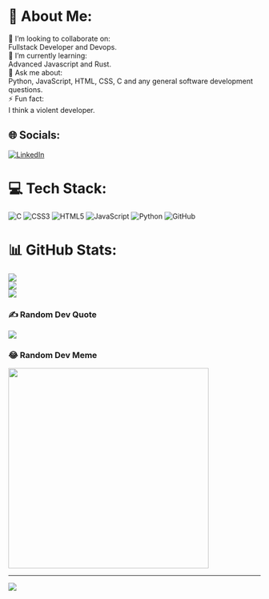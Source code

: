 # 💫 About Me:
👯 I’m looking to collaborate on:<br>Fullstack Developer and Devops.<br>🌱 I’m currently learning:<br>Advanced Javascript and Rust.<br>💬 Ask me about:<br>Python, JavaScript, HTML, CSS, C and any general software development questions.<br>⚡ Fun fact:<br>I think a violent developer.


## 🌐 Socials:
[![LinkedIn](https://img.shields.io/badge/LinkedIn-%230077B5.svg?logo=linkedin&logoColor=white)](https://linkedin.com/in/www.linkedin.com/in/21yash) 

# 💻 Tech Stack:
![C](https://img.shields.io/badge/c-%2300599C.svg?style=plastic&logo=c&logoColor=white) ![CSS3](https://img.shields.io/badge/css3-%231572B6.svg?style=plastic&logo=css3&logoColor=white) ![HTML5](https://img.shields.io/badge/html5-%23E34F26.svg?style=plastic&logo=html5&logoColor=white) ![JavaScript](https://img.shields.io/badge/javascript-%23323330.svg?style=plastic&logo=javascript&logoColor=%23F7DF1E) ![Python](https://img.shields.io/badge/python-3670A0?style=plastic&logo=python&logoColor=ffdd54) ![GitHub](https://img.shields.io/badge/github-%23121011.svg?style=plastic&logo=github&logoColor=white)
# 📊 GitHub Stats:
![](https://github-readme-stats.vercel.app/api?username=21yashdev&theme=radical&hide_border=false&include_all_commits=false&count_private=false)<br/>
![](https://github-readme-streak-stats.herokuapp.com/?user=21yashdev&theme=radical&hide_border=false)<br/>
![](https://github-readme-stats.vercel.app/api/top-langs/?username=21yashdev&theme=radical&hide_border=false&include_all_commits=false&count_private=false&layout=compact)

### ✍️ Random Dev Quote
![](https://quotes-github-readme.vercel.app/api?type=horizontal&theme=dark)

### 😂 Random Dev Meme
<img src='https://memer-new.vercel.app/' style="height: 400px;"/>

---
[![](https://visitcount.itsvg.in/api?id=21yashdev&icon=2&color=5)](https://visitcount.itsvg.in)

<!-- Proudly created with GPRM ( https://gprm.itsvg.in ) -->
